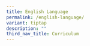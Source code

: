 ```yaml
---
title: English Language
permalink: /english-language/
variant: tiptap
description: ""
third_nav_title: Curriculum
---
```

